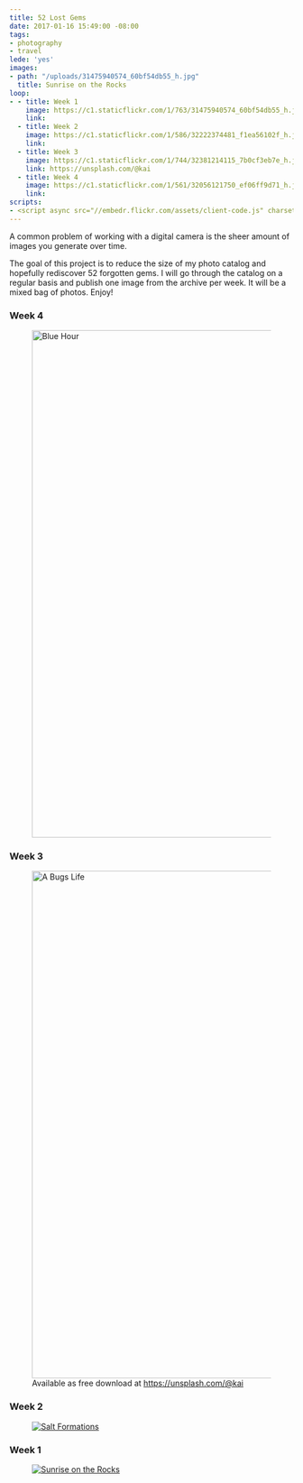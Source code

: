 ```yaml
---
title: 52 Lost Gems
date: 2017-01-16 15:49:00 -08:00
tags:
- photography
- travel
lede: 'yes'
images:
- path: "/uploads/31475940574_60bf54db55_h.jpg"
  title: Sunrise on the Rocks
loop:
- - title: Week 1
    image: https://c1.staticflickr.com/1/763/31475940574_60bf54db55_h.jpg
    link: 
  - title: Week 2
    image: https://c1.staticflickr.com/1/586/32222374481_f1ea56102f_h.jpg
    link: 
  - title: Week 3
    image: https://c1.staticflickr.com/1/744/32381214115_7b0cf3eb7e_h.jpg
    link: https://unsplash.com/@kai
  - title: Week 4
    image: https://c1.staticflickr.com/1/561/32056121750_ef06ff9d71_h.jpg
    link: 
scripts:
- <script async src="//embedr.flickr.com/assets/client-code.js" charset="utf-8"></script>
---
```


A common problem of working with a digital camera is the sheer amount of images you generate over time.

The goal of this project is to reduce the size of my photo catalog and hopefully rediscover 52 forgotten gems. I will go through the catalog on a regular basis and publish one image from the archive per week. It will be a mixed bag of photos. Enjoy!

### Week 4

<figure>
<a name="week03" data-flickr-embed="true" data-footer="true"  href="https://www.flickr.com/photos/kaigradert/32056121750/in/album-72157663559026033/" title="Blue Hour"><img src="https://c1.staticflickr.com/1/561/32056121750_ef06ff9d71_h.jpg" width="1600" height="900" alt="Blue Hour"></a>
<figcaption>
</figcaption>
</figure>

### Week 3

<figure>
<a name="week03" data-flickr-embed="true" data-footer="true"  href="https://www.flickr.com/photos/kaigradert/32381214115/in/album-72157677641911010/" title="A Bugs Life"><img src="https://c1.staticflickr.com/1/744/32381214115_7b0cf3eb7e_h.jpg" width="1600" height="900" alt="A Bugs Life"></a>
<figcaption>
Available as free download at <a href="https://unsplash.com/@kai" target="_blank">https://unsplash.com/@kai</a>
</figcaption>
</figure>

### Week 2

<figure>
<a name="week02" data-flickr-embed="true" data-footer="true"  href="https://www.flickr.com/photos/kaigradert/32222374481/in/album-72157663559026033/" title="Salt Formations"><img src="https://c1.staticflickr.com/1/586/32222374481_f1ea56102f_h.jpg" alt="Salt Formations"></a>
<figcaption>
</figcaption>
</figure>

### Week 1

<figure>
<a name="week01" data-flickr-embed="true" data-footer="true"  href="https://www.flickr.com/photos/kaigradert/31475940574/in/album-72157663559026033/" title="Sunrise on the Rocks"><img src="https://c1.staticflickr.com/1/763/31475940574_60bf54db55_h.jpg" alt="Sunrise on the Rocks"></a>
<figcaption>
</figcaption>
</figure>

<script async src="//embedr.flickr.com/assets/client-code.js" charset="utf-8"></script>
